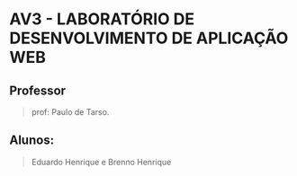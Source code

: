 # AV3 - LABORATÓRIO DE DESENVOLVIMENTO DE APLICAÇÃO WEB

## Professor

> prof: Paulo de Tarso.

## Alunos:

> Eduardo Henrique e 
> Brenno Henrique 
